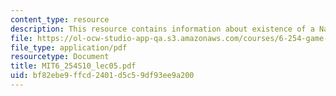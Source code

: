 ```yaml
---
content_type: resource
description: This resource contains information about existence of a Nash equilibrium.
file: https://ol-ocw-studio-app-qa.s3.amazonaws.com/courses/6-254-game-theory-with-engineering-applications-spring-2010/bf82ebe9ffcd2401d5c59df93ee9a200_MIT6_254S10_lec05.pdf
file_type: application/pdf
resourcetype: Document
title: MIT6_254S10_lec05.pdf
uid: bf82ebe9-ffcd-2401-d5c5-9df93ee9a200
---
```

